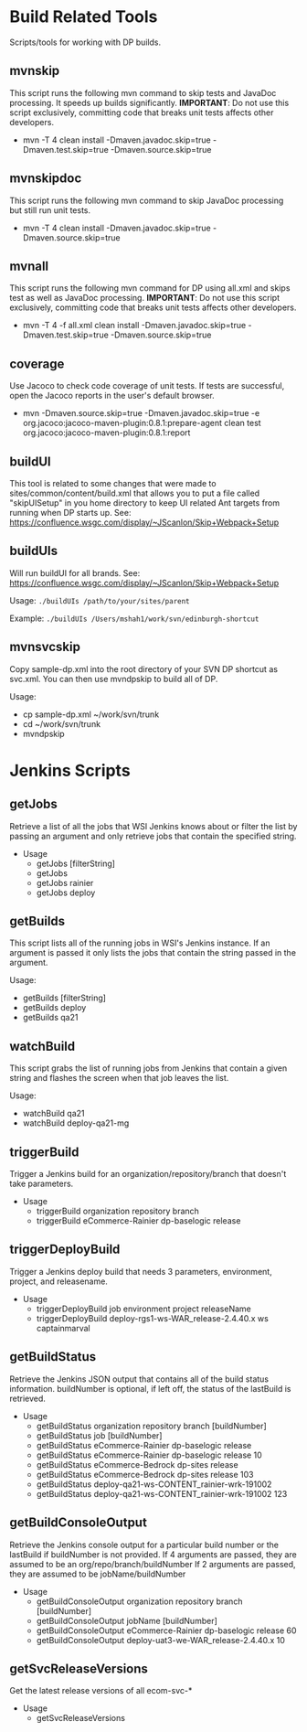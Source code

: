 # Build Related Tools
Scripts/tools for working with DP builds.

## mvnskip

This script runs the following mvn command to skip tests and JavaDoc processing. It speeds up builds significantly.
**IMPORTANT**: Do not use this script exclusively, committing code that breaks unit tests affects other developers.

* mvn -T 4 clean install -Dmaven.javadoc.skip=true -Dmaven.test.skip=true -Dmaven.source.skip=true

## mvnskipdoc

This script runs the following mvn command to skip JavaDoc processing but still run unit tests.

* mvn -T 4 clean install -Dmaven.javadoc.skip=true -Dmaven.source.skip=true

## mvnall

This script runs the following mvn command for DP using all.xml and skips test as well as JavaDoc processing.
**IMPORTANT**: Do not use this script exclusively, committing code that breaks unit tests affects other developers.

* mvn -T 4 -f all.xml clean install -Dmaven.javadoc.skip=true -Dmaven.test.skip=true -Dmaven.source.skip=true

## coverage

Use Jacoco to check code coverage of unit tests.  If tests are successful, open the Jacoco reports in the user's default browser.

* mvn -Dmaven.source.skip=true -Dmaven.javadoc.skip=true -e org.jacoco:jacoco-maven-plugin:0.8.1:prepare-agent clean test org.jacoco:jacoco-maven-plugin:0.8.1:report

## buildUI

This tool is related to some changes that were made to sites/common/content/build.xml that allows you to put a file called "skipUISetup" in you home directory to keep UI related Ant targets from running when DP starts up.
See: https://confluence.wsgc.com/display/~JScanlon/Skip+Webpack+Setup

## buildUIs

Will run buildUI for all brands.
See: https://confluence.wsgc.com/display/~JScanlon/Skip+Webpack+Setup

Usage: `./buildUIs /path/to/your/sites/parent`

Example: `./buildUIs /Users/mshah1/work/svn/edinburgh-shortcut`

## mvnsvcskip

Copy sample-dp.xml into the root directory of your SVN DP shortcut as svc.xml. You can then use mvndpskip to build all of DP.

Usage:
* cp sample-dp.xml ~/work/svn/trunk
* cd ~/work/svn/trunk
* mvndpskip 

# Jenkins Scripts

## getJobs

Retrieve a list of all the jobs that WSI Jenkins knows about or filter the list by passing an argument and only retrieve jobs that contain the specified string.

* Usage
  * getJobs [filterString]
  * getJobs
  * getJobs rainier
  * getJobs deploy

## getBuilds

This script lists all of the running jobs in WSI's Jenkins instance. If an argument is passed it only lists the jobs that contain the string passed in the argument.

Usage:
* getBuilds [filterString]
* getBuilds deploy
* getBuilds qa21

## watchBuild

This script grabs the list of running jobs from Jenkins that contain a given string and flashes the screen when that job leaves the list.

Usage:
* watchBuild qa21
* watchBuild deploy-qa21-mg

## triggerBuild

Trigger a Jenkins build for an organization/repository/branch that doesn't take parameters.

* Usage
  * triggerBuild organization repository branch
  * triggerBuild eCommerce-Rainier dp-baselogic release
  
## triggerDeployBuild

Trigger a Jenkins deploy build that needs 3 parameters, environment, project, and releasename.

* Usage
  * triggerDeployBuild job environment project releaseName
  * triggerDeployBuild deploy-rgs1-ws-WAR_release-2.4.40.x ws captainmarval
  
## getBuildStatus

Retrieve the Jenkins JSON output that contains all of the build status information.
buildNumber is optional, if left off, the status of the lastBuild is retrieved.

* Usage
  * getBuildStatus organization repository branch [buildNumber]
  * getBuildStatus job [buildNumber]
  * getBuildStatus eCommerce-Rainier dp-baselogic release
  * getBuildStatus eCommerce-Rainier dp-baselogic release 10
  * getBuildStatus eCommerce-Bedrock dp-sites release
  * getBuildStatus eCommerce-Bedrock dp-sites release 103
  * getBuildStatus deploy-qa21-ws-CONTENT_rainier-wrk-191002
  * getBuildStatus deploy-qa21-ws-CONTENT_rainier-wrk-191002 123

## getBuildConsoleOutput

Retrieve the Jenkins console output for a particular build number or the lastBuild if buildNumber is not provided.
If 4 arguments are passed, they are assumed to be an org/repo/branch/buildNumber
If 2 arguments are passed, they are assumed to be jobName/buildNumber

* Usage
  * getBuildConsoleOutput organization repository branch [buildNumber]
  * getBuildConsoleOutput jobName [buildNumber]
  * getBuildConsoleOutput eCommerce-Rainier dp-baselogic release 60
  * getBuildConsoleOutput deploy-uat3-we-WAR_release-2.4.40.x 10

## getSvcReleaseVersions

Get the latest release versions of all ecom-svc-*
* Usage
  * getSvcReleaseVersions